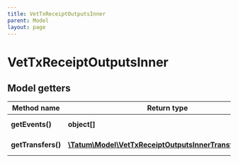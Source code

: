 ```yaml
---
title: VetTxReceiptOutputsInner
parent: Model
layout: page
---
```


# VetTxReceiptOutputsInner

## Model getters

Method name | Return type | Description | Notes
------------ | ------------- | ------------- | -------------
**getEvents()** | **object[]** |  | ex.: `[]` [optional]
**getTransfers()** | [**\Tatum\Model\VetTxReceiptOutputsInnerTransfersInner[]**](../VetTxReceiptOutputsInnerTransfersInner) |  | ex.: `null` [optional]


